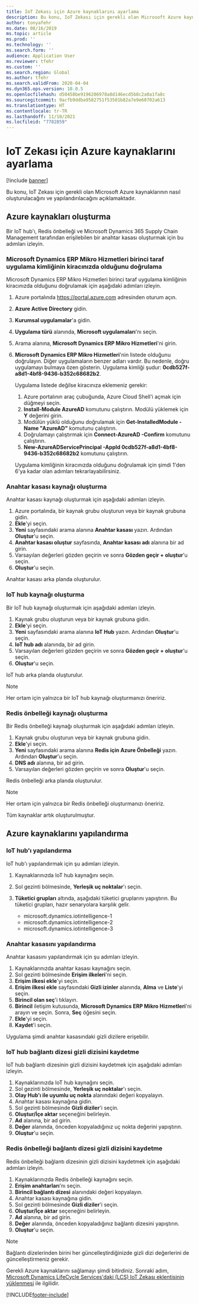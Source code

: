 ```yaml
---
title: IoT Zekası için Azure kaynaklarını ayarlama
description: Bu konu, IoT Zekası için gerekli olan Microsoft Azure kaynaklarının nasıl oluşturulacağını ve yapılandırılacağını açıklamaktadır.
author: tonyafehr
ms.date: 08/16/2019
ms.topic: article
ms.prod: ''
ms.technology: ''
ms.search.form: ''
audience: Application User
ms.reviewer: tfehr
ms.custom: ''
ms.search.region: Global
ms.author: tfehr
ms.search.validFrom: 2020-04-04
ms.dyn365.ops.version: 10.0.5
ms.openlocfilehash: d50458be9196206978a8d146ecd5b8c2a0a1fa8c
ms.sourcegitcommit: 9acfb9ddba9582751f53501b82a7e9e60702a613
ms.translationtype: HT
ms.contentlocale: tr-TR
ms.lasthandoff: 11/10/2021
ms.locfileid: "7782859"
---
```

# <a name="set-up-azure-resources-for-iot-intelligence"></a>IoT Zekası için Azure kaynaklarını ayarlama

[!include [banner](../../includes/banner.md)]

Bu konu, IoT Zekası için gerekli olan Microsoft Azure kaynaklarının nasıl oluşturulacağını ve yapılandırılacağını açıklamaktadır.

## <a name="create-azure-resources"></a>Azure kaynakları oluşturma

Bir IoT hub'ı, Redis önbelleği ve Microsoft Dynamics 365 Supply Chain Management tarafından erişilebilen bir anahtar kasası oluşturmak için bu adımları izleyin.

### <a name="verify-that-the-microsoft-dynamics-erp-microservices-first-party-app-id-is-in-your-tenant"></a>Microsoft Dynamics ERP Mikro Hizmetleri birinci taraf uygulama kimliğinin kiracınızda olduğunu doğrulama

Microsoft Dynamics ERP Mikro Hizmetleri birinci taraf uygulama kimliğinin kiracınızda olduğunu doğrulamak için aşağıdaki adımları izleyin.

1. Azure portalında <https://portal.azure.com> adresinden oturum açın.
2. **Azure Active Directory** gidin.
3. **Kurumsal uygulamalar**'a gidin.
4. **Uygulama türü** alanında, **Microsoft uygulamaları**'nı seçin.
5. Arama alanına, **Microsoft Dynamics ERP Mikro Hizmetleri**'ni girin.
6. **Microsoft Dynamics ERP Mikro Hizmetleri**'nin listede olduğunu doğrulayın. Diğer uygulamaların benzer adları vardır. Bu nedenle, doğru uygulamayı bulmaya özen gösterin. Uygulama kimliği şudur: **0cdb527f-a8d1-4bf8-9436-b352c68682b2**.

    Uygulama listede değilse kiracınıza eklemeniz gerekir:

    1. Azure portalının araç çubuğunda, Azure Cloud Shell'i açmak için düğmeyi seçin.
    2. **Install-Module AzureAD** komutunu çalıştırın. Modülü yüklemek için **Y** değerini girin.
    3. Modülün yüklü olduğunu doğrulamak için **Get-InstalledModule -Name "AzureAD"** komutunu çalıştırın.
    4. Doğrulamayı çalıştırmak için **Connect-AzureAD -Confirm** komutunu çalıştırın.
    5. **New-AzureADServicePrincipal -AppId 0cdb527f-a8d1-4bf8-9436-b352c68682b2** komutunu çalıştırın.

    Uygulama kimliğinin kiracınızda olduğunu doğrulamak için şimdi 1'den 6'ya kadar olan adımları tekrarlayabilirsiniz.

### <a name="create-a-key-vault-resource"></a>Anahtar kasası kaynağı oluşturma

Anahtar kasası kaynağı oluşturmak için aşağıdaki adımları izleyin.

1. Azure portalında, bir kaynak grubu oluşturun veya bir kaynak grubuna gidin.
2. **Ekle**'yi seçin.
3. **Yeni** sayfasındaki arama alanına **Anahtar kasası** yazın. Ardından **Oluştur**'u seçin.
4. **Anahtar kasası oluştur** sayfasında, **Anahtar kasası adı** alanına bir ad girin.
5. Varsayılan değerleri gözden geçirin ve sonra **Gözden geçir + oluştur**'u seçin.
6. **Oluştur**'u seçin.

Anahtar kasası arka planda oluşturulur.

### <a name="create-an-iot-hub-resource"></a>IoT hub kaynağı oluşturma

Bir IoT hub kaynağı oluşturmak için aşağıdaki adımları izleyin.

1. Kaynak grubu oluşturun veya bir kaynak grubuna gidin.
2. **Ekle**'yi seçin.
3. **Yeni** sayfasındaki arama alanına **IoT Hub** yazın. Ardından **Oluştur**'u seçin.
4. **IoT hub adı** alanında, bir ad girin.
5. Varsayılan değerleri gözden geçirin ve sonra **Gözden geçir + oluştur**'u seçin.
6. **Oluştur**'u seçin.

IoT hub arka planda oluşturulur.

> [!NOTE]
> Her ortam için yalnızca bir IoT hub kaynağı oluşturmanızı öneririz.

### <a name="create-a-redis-cache-resource"></a>Redis önbelleği kaynağı oluşturma

Bir Redis önbelleği kaynağı oluşturmak için aşağıdaki adımları izleyin.

1. Kaynak grubu oluşturun veya bir kaynak grubuna gidin.
2. **Ekle**'yi seçin.
3. **Yeni** sayfasındaki arama alanına **Redis için Azure Önbelleği** yazın. Ardından **Oluştur**'u seçin.
4. **DNS adı** alanına, bir ad girin.
5. Varsayılan değerleri gözden geçirin ve sonra **Oluştur**'u seçin.

Redis önbelleği arka planda oluşturulur.

> [!NOTE]
> Her ortam için yalnızca bir Redis önbelleği oluşturmanızı öneririz.

Tüm kaynaklar artık oluşturulmuştur.

## <a name="configure-the-azure-resources"></a>Azure kaynaklarını yapılandırma

### <a name="configure-the-iot-hub"></a>IoT hub'ı yapılandırma

IoT hub'ı yapılandırmak için şu adımları izleyin.

1. Kaynaklarınızda IoT hub kaynağını seçin.
2. Sol gezinti bölmesinde, **Yerleşik uç noktalar**'ı seçin.
3. **Tüketici grupları** altında, aşağıdaki tüketici gruplarını yapıştırın. Bu tüketici grupları, hazır senaryolara karşılık gelir.

    + microsoft.dynamics.iotintelligence-1
    + microsoft.dynamics.iotintelligence-2
    + microsoft.dynamics.iotintelligence-3

### <a name="configure-the-key-vault"></a>Anahtar kasasını yapılandırma

Anahtar kasasını yapılandırmak için şu adımları izleyin.

1. Kaynaklarınızda anahtar kasası kaynağını seçin.
2. Sol gezinti bölmesinde **Erişim ilkeleri**'ni seçin.
3. **Erişim ilkesi ekle**'yi seçin.
4. **Erişim ilkesi ekle** sayfasındaki **Gizli izinler** alanında, **Alma** ve **Liste**'yi seçin.
5. **Birincil olan seç**'i tıklayın.
6. **Birincil** iletişim kutusunda, **Microsoft Dynamics ERP Mikro Hizmetleri**'ni arayın ve seçin. Sonra, **Seç** öğesini seçin.
7. **Ekle**'yi seçin.
8. **Kaydet**'i seçin.

Uygulama şimdi anahtar kasasındaki gizli dizilere erişebilir.

### <a name="save-the-iot-hub-connection-string-secret"></a>IoT hub bağlantı dizesi gizli dizisini kaydetme

IoT hub bağlantı dizesinin gizli dizisini kaydetmek için aşağıdaki adımları izleyin.

1. Kaynaklarınızda IoT hub kaynağını seçin.
2. Sol gezinti bölmesinde, **Yerleşik uç noktalar**'ı seçin.
3. **Olay Hub'ı ile uyumlu uç nokta** alanındaki değeri kopyalayın.
4. Anahtar kasası kaynağına gidin.
5. Sol gezinti bölmesinde **Gizli diziler**'i seçin.
6. **Oluştur/İçe aktar** seçeneğini belirleyin.
7. **Ad** alanına, bir ad girin.
8. **Değer** alanında, önceden kopyaladığınız uç nokta değerini yapıştırın.
9. **Oluştur**'u seçin.

### <a name="save-the-redis-cache-connection-string-secret"></a>Redis önbelleği bağlantı dizesi gizli dizisini kaydetme

Redis önbelleği bağlantı dizesinin gizli dizisini kaydetmek için aşağıdaki adımları izleyin.

1. Kaynaklarınızda Redis önbelleği kaynağını seçin.
2. **Erişim anahtarları**'nı seçin.
3. **Birincil bağlantı dizesi** alanındaki değeri kopyalayın.
4. Anahtar kasası kaynağına gidin.
5. Sol gezinti bölmesinde **Gizli diziler**'i seçin.
6. **Oluştur/İçe aktar** seçeneğini belirleyin.
7. **Ad** alanına, bir ad girin.
8. **Değer** alanında, önceden kopyaladığınız bağlantı dizesini yapıştırın.
9. **Oluştur**'u seçin.

> [!NOTE]
> Bağlantı dizelerinden birini her güncelleştirdiğinizde gizli dizi değerlerini de güncelleştirmeniz gerekir.

Gerekli Azure kaynaklarını sağlamayı şimdi bitirdiniz. Sonraki adım, [Microsoft Dynamics LifeCycle Services'daki (LCS) IoT Zekası eklentisinin yüklenmesi](iot-lcs-setup.md) ile ilgilidir.


[!INCLUDE[footer-include](../../includes/footer-banner.md)]
